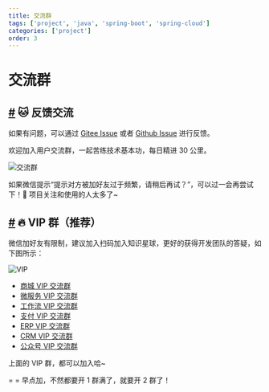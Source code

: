 ```yaml
---
title: 交流群
tags: ['project', 'java', 'spring-boot', 'spring-cloud']
categories: ['project']
order: 3
---
```

# 交流群

## [#](#🐱-反馈交流) 🐱 反馈交流

 如果有问题，可以通过 [Gitee Issue](https://gitee.com/zhijiantianya/yudao-cloud) 或者 [Github Issue](https://github.com/YunaiV/yudao-cloud) 进行反馈。

 欢迎加入用户交流群，一起苦练技术基本功，每日精进 30 公里。

 ![交流群](https://cloud.iocoder.cn/img/op/mp_yudaoyuanma2.png)

 如果微信提示“提示对方被加好友过于频繁，请稍后再试？”，可以过一会再尝试下！🙂 项目关注和使用的人太多了~

 ## [#](#🔥-vip-群-推荐) 🔥 VIP 群（推荐）

 微信加好友有限制，建议加入扫码加入知识星球，更好的获得开发团队的答疑，如下图所示：

 ![VIP ](https://cloud.iocoder.cn/img/ad/zsxq_qun.png)

 * [商城 VIP 交流群](https://wx.zsxq.com/dweb2/index/topic_detail/411255481258888)
* [微服务 VIP 交流群](https://wx.zsxq.com/dweb2/index/topic_detail/811248441158552)
* [工作流 VIP 交流群](https://wx.zsxq.com/dweb2/index/topic_detail/811422525884512)
* [支付 VIP 交流群](https://wx.zsxq.com/dweb2/index/topic_detail/588455252115144)
* [ERP VIP 交流群](https://wx.zsxq.com/dweb2/index/topic_detail/811152821511422)
* [CRM VIP 交流群](https://wx.zsxq.com/dweb2/index/topic_detail/188144242521452)
* [公众号 VIP 交流群](https://wx.zsxq.com/dweb2/index/topic_detail/411255454858158)

 上面的 VIP 群，都可以加入哈~

 = = 早点加，不然都要开 1 群满了，就要开 2 群了！
